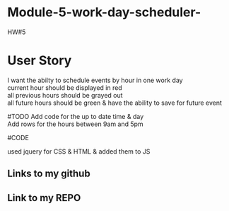 # Module-5-work-day-scheduler-
HW#5
# User Story
I want the abilty to schedule events by hour in one work day
<br>
current hour should be displayed in red
<br>
all previous hours should be grayed out
<br>
all future hours should be green & have the ability to save for future event

#TODO
Add code for the up to date time & day
<br>
Add rows for the hours between 9am and 5pm
<br>

#CODE

used jquery for CSS & HTML & added them to JS

## Links to my github


## Link to my REPO

##